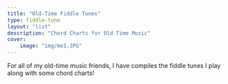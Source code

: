 ```yaml
---
title: "Old-Time Fiddle Tunes"
type: fiddle-tune
layout: "list"
description: "Chord Charts for Old Time Music"
cover:
    image: "img/me1.JPG"
---
```


For all of my old-time music friends, I have compiles the fiddle tunes I play along with some chord charts!

